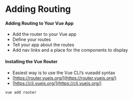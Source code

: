 # Adding Routing

#### Adding Routing to Your Vue App

-   Add the router to your Vue app
-   Define your routes
-   Tell your app about the routes
-   Add nav links and a place for the components to display

#### Installing the Vue Router 

-   Easiest way is to use the Vue CLI’s vueadd syntax
-   [https://router.vuejs.org/](https://router.vuejs.org/)
-   [https://cli.vuejs.org/](https://cli.vuejs.org/)

```shell
vue add router
```
